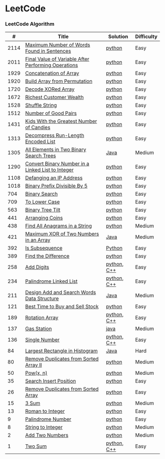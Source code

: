 LeetCode
========

### LeetCode Algorithm

| #     | Title                                                                                                                                     | Solution                                                                                                                                    | Difficulty |
|-------|-------------------------------------------------------------------------------------------------------------------------------------------|---------------------------------------------------------------------------------------------------------------------------------------------|------------|
| 2114  | [Maximum Number of Words Found in Sentences](https://leetcode.com/problems/maximum-number-of-words-found-in-sentences/)                   | [python](Algorithms/python/MaximumNumberofWordsFoundinSentences/MaximumNumberofWordsFoundinSentences.py)                                    | Easy       |
| 2011  | [Final Value of Variable After Performing Operations](https://leetcode.com/problems/final-value-of-variable-after-performing-operations/) | [python](Algorithms/python/FinalValueOfVariableAfterPerformingOperations/FinalValueofVariableAfterPerformingOperations.py)                  | Easy       |                                                                            
| 1929  | [Concatenation of Array](https://leetcode.com/problems/concatenation-of-array/)                                                           | [python](Algorithms/python/ConcatenationOfArray/ConcatenationOfArray.py)                                                                    | Easy       |
| 1920  | [Build Array from Permutation](https://leetcode.com/problems/build-array-from-permutation/)                                               | [python](Algorithms/python/BuildArrayfromPermutation/BuildArrayfromPermutation.py)                                                          | Easy       |
| 1720  | [Decode XORed Array](https://leetcode.com/problems/decode-xor-ed-array/)                                                                  | [python](Algorithms/python/DecodeXORedArray/DecodeXORedArray.py)                                                                            | Easy       |
| 1672  | [Richest Customer Wealth](https://leetcode.com/problems/richest-customer-wealth)                                                          | [python](Algorithms/python/RichestCustomerWealth/)                                                                                          | Easy       |
| 1528  | [Shuffle String](https://leetcode.com/problems/shuffle-string)                                                                            | [python](Algorithms/python/ShuffleString/ShuffleString.py)                                                                                  | Easy       |
| 1512  | [Number of Good Pairs](https://leetcode.com/problems/number-of-good-pairs)                                                                | [python](Algorithms/python/NumberOfGoodPairs/NumberOfGoodPairs.py)                                                                          | Easy       |
| 1431  | [Kids With the Greatest Number of Candies](https://leetcode.com/problems/kids-with-the-greatest-number-of-candies/)                       | [python](Algorithms/python/KidsWiththeGreatestNumberofCandies/KidsWiththeGreatestNumberofCandies.py)                                        | Easy       |
| 1313  | [Decompress Run-Length Encoded List](https://leetcode.com/problems/decompress-run-length-encoded-list/)                                   | [python](Algorithms/python/DecompressRun-LengthEncodedList/1313-Decompress-Run-Length-Encoded-List.py)                                      | Easy       |
| 1305  | [All Elements in Two Binary Search Trees](https://leetcode.com/problems/all-elements-in-two-binary-search-trees)                          | [Java](Algorithms/Java/AllElementsInTwoBinarySearchTrees/All_Elements_in_Two_Binary_Search_Trees.java)                                      | Medium     |
| 1290  | [Convert Binary Number in a Linked List to Integer](https://leetcode.com/problems/convert-binary-number-in-a-linked-list-to-integer/)     | [python](Algorithms/python/ConvertBinaryNumberinaLinkedListtoInteger/1290.ConvertBinaryNumberinaLinkedListtoInteger.py)                     | Easy       |
| 1108  | [Defanging an IP Address](https://leetcode.com/problems/defanging-an-ip-address)                                                          | [python](Algorithms/python/DefanginganIPAddress/DefangingAnIPAddress.py)                                                                    | Easy       |
| 1018  | [Binary Prefix Divisible By 5](https://leetcode.com/problems/binary-prefix-divisible-by-5/)                                               | [python](Algorithms/python/BinaryPrefixDivisibleBy5/BinaryPrefixDivisibleBy5.py)                                                            | Easy       |    
| 704   | [Binary Search](https://leetcode.com/problems/binary-search/)                                                                             | [python](Algorithms/python/BinarySearch/704-binary-search.py)                                                                               | Easy       |
| 709   | [To Lower Case](https://leetcode.com/problems/to-lower-case)                                                                              | [python](Algorithms/python/ToLowerCase/ToLowerCase.py)                                                                                      | Easy       |
| 563   | [Binary Tree Tilt](https://leetcode.com/problems/binary-tree-tilt)                                                                        | [python](Algorithms/python/BinaryTreeTilt/BinaryTreeTilt.py)                                                                                | Easy       |
| 441   | [Arranging Coins](https://leetcode.com/problems/arranging-coins/)                                                                         | [python](Algorithms/python/ArrangingCoins/441-arranging-coins.py)                                                                           | Easy       |
| 438   | [Find All Anagrams in a String](https://leetcode.com/problems/find-all-anagrams-in-a-string/)                                             | [python](Algorithms/python/FindAllAnagramsinaString/Find-All-Anagrams-in-a-String.py)                                                       | Medium     |
| 421   | [Maximum XOR of Two Numbers in an Array](https://leetcode.com/problems/maximum-xor-of-two-numbers-in-an-array/)                           | [Java](Algorithms/Java/MaximumXOROfTwoNumbersInAnArray/Maximum_XOR_of_Two_Numbers_in_an_Array.java)                                         | Medium     |
| 392   | [Is Subsequence](https://leetcode.com/problems/is-subsequence/)                                                                           | [Python](Algorithms/python/IsSubsequence/392-is-subsequence.py)                                                                             | Easy       |
| 389   | [Find the Difference](https://leetcode.com/problems/find-the-difference/)                                                                 | [python](Algorithms/python/FindTheDifference/389-find-the-difference.py)                                                                    | Easy       |
| 258   | [Add Digits](https://leetcode.com/problems/add-digits/)                                                                                   | [python](Algorithms/python/AddDigits/258-add-digits.py), [C++](Algorithms/C++/AddDigits/258-add-digits.cpp)                                 | Easy       |
| 234   | [Palindrome Linked List](https://leetcode.com/problems/palindrome-linked-list/)                                                           | [python](Algorithms/python/PalindromeLinkedList/PalindromeLinkedList.py), [C++](Algorithms/C++/PalidromeLinkedList/PalidromeLinkedList.cpp) | Easy       |
| 211   | [Design Add and Search Words Data Structure](https://leetcode.com/problems/design-add-and-search-words-data-structure/)                   | [Java](Algorithms/Java/DesignAddAndSearchWordsDataStructure/DesignAddAndSearchWordsDataStructure.java)                                      | Medium     |
| 121   | [Best Time to Buy and Sell Stock](https://leetcode.com/problems/best-time-to-buy-and-sell-stock/)                                         | [python](Algorithms/python/BestTimeToBuyAndSellStock/BestTimeToBuyAndSellStock.py)                                                          | Easy       |
| 189   | [Rotation Array](https://leetcode.com/problems/rotate-array/)                                                                             | [python](Algorithms/python/RotateArray/RotateArray.py), [C++](Algorithms/C++/RotateArray/RotateArray.cpp)                                   | Easy       |
| 137   | [Gas Station](https://leetcode.com/problems/gas-station/)                                                                                 | [java](Algorithms/Java/GasStation/Gas_Station.java)                                                                                         | Medium     | 
| 136   | [Single Number](https://leetcode.com/problems/single-number/)                                                                             | [python](Algorithms/python/SingleNumber/136-single-number.py), [C++](Algorithms/C++/SingleNumber/SingleNumber.cpp)                          | Easy       |
| 84    | [Largest Rectangle in Histogram](https://leetcode.com/problems/largest-rectangle-in-histogram/)                                           | [Java](Algorithms/Java/LargestRectangleInHistogram/LargestRectangleInHistogram.java)                                                        | Hard       |
| 80    | [Remove Duplicates from Sorted Array II](https://leetcode.com/problems/remove-duplicates-from-sorted-array-ii/)                           | [python](Algorithms/python/RemoveDuplicatesfromSortedArrayII/80-Remove-Duplicates-from-Sorted-Array-II.py)                                  | Medium     |
| 50    | [Pow(x, n)](https://leetcode.com/problems/powx-n)                                                                                         | [python](Algorithms/python/Pow(x,n)/pow(x,n).py)                                                                                            | Medium     |
| 35    | [Search Insert Position](https://leetcode.com/problems/search-insert-position/)                                                           | [python](Algorithms/python/SearchInsertPosition/35-search-insert-position.py)                                                               | Easy       |
| 26    | [Remove Duplicates from Sorted Array](https://leetcode.com/problems/remove-duplicates-from-sorted-array/)                                 | [python](Algorithms/python/RemoveDuplicatesfromSortedArray/26-Remove-Duplicates-from-Sorted-Array.py)                                       | Easy       |
| 15    | [3 Sum](https://leetcode.com/problems/3sum/)                                                                                              | [python](Algorithms/python/3Sum/3Sum.py)                                                                                                    | Medium     |
| 13    | [Roman to Integer](https://leetcode.com/problems/roman-to-integer/)                                                                       | [python](Algorithms/python/RomanToInteger/roman2integer.py)                                                                                 | Easy       |
| 9     | [Palindrome Number](https://leetcode.com/problems/palindrome-number)                                                                      | [python](Algorithms/python/PalindromeNumber/PalindromeNumber.py)                                                                            | Easy       |
| 8     | [String to Integer](https://leetcode.com/problems/string-to-integer-atoi/)                                                                | [python](Algorithms/python/StringToInteger(atoi)/StringToInteger(atoi).py)                                                                  | Medium     |
| 2     | [Add Two Numbers](https://leetcode.com/problems/add-two-numbers/)                                                                         | [python](Algorithms/python/AddTwoNumbers/AddTwoNumbers.py)                                                                                  | Medium     |
| 1     | [Two Sum](https://leetcode.com/problems/two-sum/)                                                                                         | [python](Algorithms/python/TwoSum/Two_Sum.py), [C++](Algorithms/C++/TwoSum/twoSum.cpp)                                                      | Easy       | 

 


 
